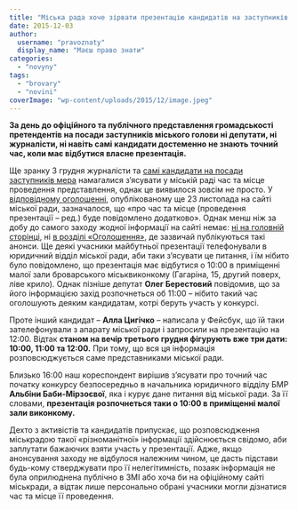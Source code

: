 ```yaml
---
title: "Міська рада хоче зірвати презентацію кандидатів на заступників міського голови?"
date: 2015-12-03
author: 
  username: "pravoznaty"
  display_name: "Маєш право знати"
categories: 
  - "novyny"
tags: 
  - "brovary"
  - "novini"
coverImage: "wp-content/uploads/2015/12/image.jpeg"
---
```


**За день до офіційного та публічного представлення громадськості претендентів на посади заступників міського голови ні депутати, ні журналісти, ні навіть самі кандидати достеменно не знають точний час, коли має відбутися власне презентація.**

Ще зранку 3 грудня журналісти та [самі кандидати на посади заступників мера](https://mpz.brovary.org/hto-v-zastupnyky-sapozhka-lyudy-polishhuka-klon-golubovskogo-eks-nachalnyk-militsiyi-druga-chastyna-oglyadu/) намагалися з’ясувати у міській раді час та місце проведення представлення, однак це виявилося зовсім не просто. У [відповідному оголошенні](https://www.brovary.kiev.ua/ogoloshu%D1%94tsya-priiom-dokument%D1%96v-na-posadi-zastupnik%D1%96v-m%D1%96skogo-golovi), опублікованому ще 23 листопада на сайті міської ради, зазначалося, що «про час та місце (проведення презентації – ред.) буде повідомлено додатково». Однак менш ніж за добу до самого заходу жодної інформації на сайті немає: [ні на головній сторінці](https://www.brovary.kiev.ua/), ні [в розділі «Оголошення»](https://brovary-rada.gov.ua/ogoloshennja), де зазвичай публікуються такі анонси. Ще деякі учасники майбутньої презентації телефонували в юридичний відділ міської ради, аби таки з’ясувати це питання, і їм нібито було повідомлено, що презентація має відбутися о 10:00 в приміщенні малої зали броварського міськвиконкому (Гагаріна, 15, другий поверх, ліве крило). Однак пізніше депутат **Олег Берестовий** повідомив, що за його інформацією захід розпочнеться об 11:00 – нібито такий час оголошують деяким кандидатам, котрі беруть участь у конкурсі.

Проте інший кандидат – **Алла Цигічко** – написала у Фейсбук, що їй таки зателефонували з апарату міської ради і запросили на презентацію на 12:00. Відтак **станом на вечір третього грудня фігурують вже три дати: 10:00, 11:00 та 12:00.** При тому, що вся ця інформація розповсюджується саме представниками міської ради.

Близько 16:00 наш кореспондент вирішив з’ясувати про точний час початку конкурсу безпосередньо в начальника юридичного відділу БМР **Альбіни Баби-Мірзоєвої**, яка і курує дане питання від міської ради. За її словами, **презентація розпочнеться таки о 10:00 в приміщенні малої зали виконкому.**

Дехто з активістів та кандидатів припускає, що розповсюдження міськрадою такої «різноманітної» інформації здійснюється свідомо, аби заплутати бажаючих взяти участь у презентації. Адже, якщо анонсування заходу не відбулося належним чином, це дасть підстави будь-кому стверджувати про її нелегітимність, позаяк інформація не була оприлюднена публічно в ЗМІ або хоча би на офіційному сайті міськради, а відтак лише персонально обрані учасники могли дізнатися час та місце її проведення.
